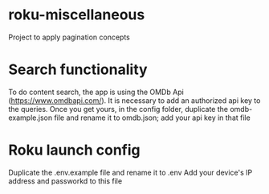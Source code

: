 # roku-miscellaneous
Project to apply pagination concepts

# Search functionality
To do content search, the app is using the OMDb Api (https://www.omdbapi.com/).
It is necessary to add an authorized api key to the queries.
Once you get yours, in the config folder, duplicate the omdb-example.json file and rename it to omdb.json; add your api key in that file

# Roku launch config
Duplicate the .env.example file and rename it to .env
Add your device's IP address and passworkd to this file
